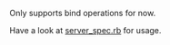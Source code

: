 Only supports bind operations for now.

Have a look at [server_spec.rb](http://github.com/aanand/fakeldap/blob/master/spec/server_spec.rb) for usage.
